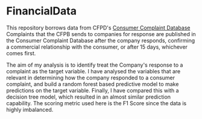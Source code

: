 # FinancialData

This repository borrows data from CFPD's [Consumer Complaint Database](https://www.consumerfinance.gov/data-research/consumer-complaints/#download-the-data) 
Complaints that the CFPB sends to companies for response are published in the Consumer Complaint Database after the company responds, confirming a commercial relationship with the consumer, or after 15 days, whichever comes first.

The aim of my analysis is to identify treat the Company's response to a complaint as the target variable. I have analysed the variables that are relevant in determining how the company responded to a consumer complaint, and build a random forest based predictive model to make predictions on the target variable. Finally, I have compared this with a decision tree model, which resulted in an almost similar prediction capability. The scoring metric used here is the F1 Score since the data is highly imbalanced.
